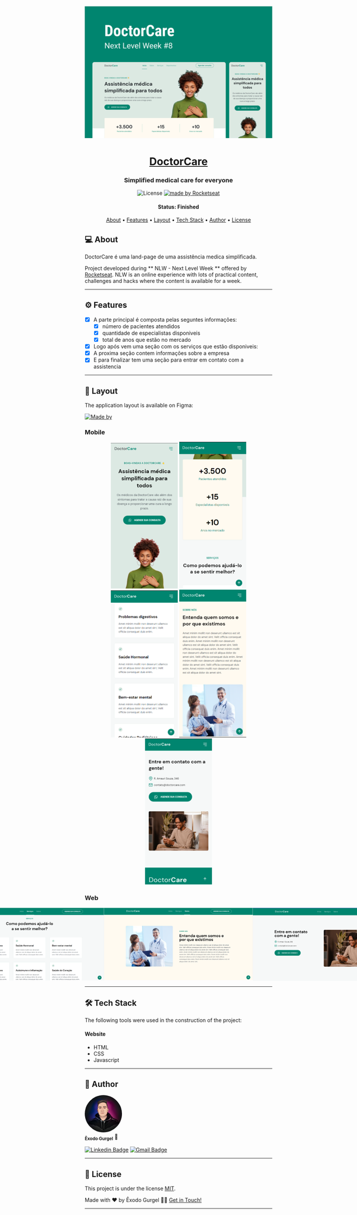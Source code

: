 
<h1 align="center">
    <img alt="DoctorCare" title="#DoctorCare" src="./prints/Capa.png" />
</h1>

<h1 align="center">
    <a href="#"> DoctorCare </a>
</h1>

<h3 align="center">  Simplified medical care for everyone
</h3>

<p align="center">
    
   <img alt="License" src="https://img.shields.io/badge/license-MIT-brightgreen">
  

  <a href="https://rocketseat.com.br">
    <img alt="made by Rocketseat" src="https://img.shields.io/badge/made%20by-Rocketseat-%237519C1">
  </a>
  
</p>


<h4 align="center"> 
	 Status: Finished
</h4>

<p align="center">
 <a href="#-about">About</a> •
 <a href="#-Features">Features</a> •
 <a href="#-layout">Layout</a> • 
 <a href="#-tech-stack">Tech Stack</a> • 
 <a href="#-author">Author</a> • 
 <a href="#-license">License</a>

</p>

## 💻 About

DoctorCare é uma land-page de uma assistência medica simplificada.

Project developed during ** NLW - Next Level Week ** offered by [Rocketseat](https://lp.rocketseat.com.br/nlw-return). NLW is an online experience with lots of practical content, challenges and hacks where the content is available for a week.

---

## ⚙️ Features

- [x] A parte principal é composta pelas seguntes informações:
   - [x] número de pacientes atendidos
   - [x] quantidade de especialistas disponiveis
   - [x] total de anos que estão no mercado

- [x] Logo após vem uma seção com os serviços que estão disponiveis:
- [x] A proxima seção contem informações sobre a empresa
- [x] E para finalizar tem uma seção para entrar em contato com a assistencia

---

## 🎨 Layout

The application layout is available on Figma:

<a href="https://www.figma.com/community/file/1102912263666619803">
  <img alt="Made by " src="https://img.shields.io/badge/Acessar%20Layout%20-Figma-%2304D361">
</a>


### Mobile

<p align="center">
  <img alt="DoctorCore" title="#DoctorCore" src="./prints/mobile-1.png" width="180px">
  
  <img alt="DoctorCore" title="#DoctorCore" src="./prints/mobile-2.png" width="180px">
  
  <img alt="DoctorCore" title="#DoctorCore" src="./prints/mobile-3.png" width="180px">
  
  <img alt="DoctorCore" title="#DoctorCore" src="./prints/mobile-4.png" width="180px">
  
  <img alt="DoctorCore" title="#DoctorCore" src="./prints/mobile-5.png" width="180px">

</p>

### Web

<p align="center" style="display: flex; align-items: flex-start; justify-content: center;">
  <img alt="DoctorCare" title="#DoctorCare" src="./prints/image-1.png" width="400px">
  
  <img alt="DoctorCare" title="#DoctorCare" src="./prints/image-2.png" width="400px">
  
  <img alt="DoctorCare" title="#DoctorCare" src="./prints/image-3.png" width="400px">
  
  <img alt="DoctorCare" title="#DoctorCare" src="./prints/image-4.png" width="400px">
  
  <img alt="DoctorCare" title="#DoctorCare" src="./prints/image-5.png" width="400px">

</p>

---

## 🛠 Tech Stack

The following tools were used in the construction of the project:

#### **Website** 

-   HTML
-   CSS
-   Javascript


---
## 🦸 Author

<a href="https://blog.rocketseat.com.br/author/exodo/">
 <img style="border-radius: 50%;" src="https://github.com/exodogurgel/exodogurgel/blob/main/images/b11993be-e073-4a30-adae-2fee655ccdd5.png?raw=true" width="100px;" alt="Êxodo Gurgel"/> 
 <br />
 <sub><b>Êxodo Gurgel</b></sub></a> <a href="https://blog.rocketseat.com.br/author/exodo/" title="Rocketseat"></a> 🚀
 <br />

[![Linkedin Badge](https://img.shields.io/badge/-Exodo-blue?style=flat-square&logo=Linkedin&logoColor=white&link=https://www.linkedin.com/in/exodo-gurgel/)](https://www.linkedin.com/in/exodo-gurgel/) 
[![Gmail Badge](https://img.shields.io/badge/-exodowellis@gmail.com-c14438?style=flat-square&logo=Gmail&logoColor=white&link=mailto:exodowellis@gmail.com)](mailto:exodowellis@gmail.com)

---

## 📝 License

This project is under the license [MIT](./LICENSE).

Made with ❤️ by Êxodo Gurgel 👋🏽 [Get in Touch!](Https://www.linkedin.com/in/exodo-gurgel/)

---
